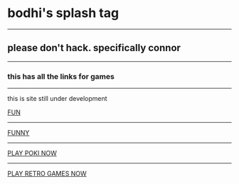 <html lang="en">

<html>

<head>
	<title> <p>Bodhi's website</p></title>
</head>
<body><h1>bodhi's splash tag</h1>
<hr />
<h2>please don't hack. specifically connor</h2>
<hr>
<h3>this has all the links for games </h3>
<hr
<p>this is  site still under development </p>

<a href="https://www.youtube.com/watch?v=sYmOR_yTPv4">FUN</a>
  <hr>
<a href="https://www.youtube.com/watch?v=uKYV2qjYIS0&t=1s">FUNNY</a>
  <hr>
<a href="https:/"poki.com/en/g/crossy-road?world=/">PLAY POKI NOW  </a>
  <hr>
 <a href="https:/:www.playretrogames.com/">PLAY RETRO GAMES NOW </a> 

<p></p>
 
<html lang="en">

<html>

<head>





